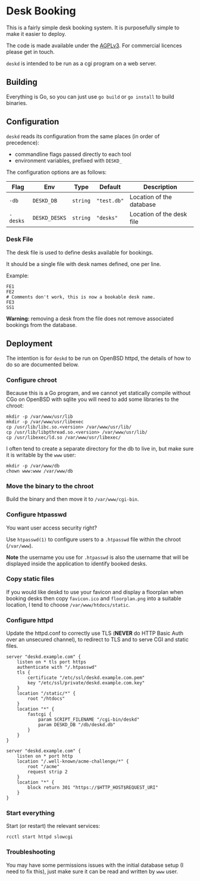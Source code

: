 [SPDX-FileCopyrightText: 2022 Alisdair MacLeod <copying@alisdairmacleod.co.uk>]::
[SPDX-License-Identifier: AGPL-3.0-only]::

# Desk Booking

This is a fairly simple desk booking system. 
It is purposefully simple to make it easier to deploy.

The code is made available under the [AGPLv3](https://www.gnu.org/licenses/agpl-3.0.en.html).
For commercial licences please get in touch.

`deskd` is intended to be run as a cgi program on a web server.

## Building

Everything is Go, so you can just use `go build` or `go install` to build binaries.

## Configuration

`deskd` reads its configuration from the same places (in order of precedence):

- commandline flags passed directly to each tool
- environment variables, prefixed with `DESKD_`

The configuration options are as follows:

| Flag     | Env           | Type      | Default     | Description               |
|----------|---------------|-----------|-------------|---------------------------|
| `-db`    | `DESKD_DB`    | `string`  | `"test.db"` | Location of the database  |
| `-desks` | `DESKD_DESKS` | `string`  | `"desks"`   | Location of the desk file |

### Desk File

The desk file is used to define desks available for bookings.

It should be a single file with desk names defined, one per line.

Example:
```
FE1
FE2
# Comments don't work, this is now a bookable desk name.
FE3
SS1
```

**Warning:** removing a desk from the file does not remove associated bookings
from the database.

## Deployment

The intention is for `deskd` to be run on OpenBSD httpd, the details of how to
do so are documented below.

### Configure chroot

Because this is a Go program, and we cannot yet statically compile without CGo on
OpenBSD with sqlite you will need to add some libraries to the chroot:
```
mkdir -p /var/www/usr/lib
mkdir -p /var/www/usr/libexec
cp /usr/lib/libc.so.<version> /var/www/usr/lib/
cp /usr/lib/libpthread.so.<version> /var/www/usr/lib/
cp /usr/libexec/ld.so /var/www/usr/libexec/
```

I often tend to create a separate directory for the db to live in, but make sure
it is writable by the `www` user:
```
mkdir -p /var/www/db
chown www:www /var/www/db
```

### Move the binary to the chroot

Build the binary and then move it to `/var/www/cgi-bin`.

### Configure htpasswd

You want user access security right?

Use `htpasswd(1)` to configure users to a `.htpasswd` file within the chroot
(`/var/www`).

**Note** the username you use for `.htpasswd` is also the username that will be
displayed inside the application to identify booked desks.

### Copy static files

If you would like deskd to use your favicon and display a floorplan when booking
desks then copy `favicon.ico` and `floorplan.png` into a suitable location, I
tend to choose `/var/www/htdocs/static`.

### Configure httpd

Update the httpd.conf to correctly use TLS (**NEVER** do HTTP Basic Auth over an
unsecured channel), to redirect to TLS and to serve CGI and static files.

```
server "deskd.example.com" {
	listen on * tls port https
	authenticate with "/.htpasswd"
	tls {
		certificate "/etc/ssl/deskd.example.com.pem"
		key "/etc/ssl/private/deskd.example.com.key"
	}
	location "/static/*" {
		root "/htdocs"
	}
	location "*" {
		fastcgi {
			param SCRIPT_FILENAME "/cgi-bin/deskd"
			param DESKD_DB "/db/deskd.db"
		}
	}
}

server "deskd.example.com" {
	listen on * port http
	location "/.well-known/acme-challenge/*" {
		root "/acme"
		request strip 2
	}
	location "*" {
		block return 301 "https://$HTTP_HOST$REQUEST_URI"
	}
}
```

### Start everything

Start (or restart) the relevant services:
```
rcctl start httpd slowcgi
```

### Troubleshooting

You may have some permissions issues with the initial database setup (I need to
fix this), just make sure it can be read and written by `www` user.
